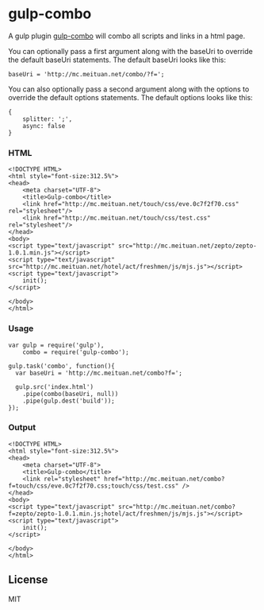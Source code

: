gulp-combo
=========

A gulp plugin [gulp-combo](https://github.com/PaulGuo/gulp-combo) will combo all scripts and links in a html page.

You can optionally pass a first argument along with the baseUri to override the default baseUri statements. The default baseUri looks like this:

```
baseUri = 'http://mc.meituan.net/combo/?f=';
```

You can also optionally pass a second argument along with the options to override the default options statements. The default options looks like this:

```
{
	splitter: ';',
	async: false
}
```

### HTML

    <!DOCTYPE HTML>
    <html style="font-size:312.5%">
    <head>
        <meta charset="UTF-8">
        <title>Gulp-combo</title>
        <link href="http://mc.meituan.net/touch/css/eve.0c7f2f70.css" rel="stylesheet"/>
        <link href="http://mc.meituan.net/touch/css/test.css" rel="stylesheet"/>
    </head>
    <body>
    <script type="text/javascript" src="http://mc.meituan.net/zepto/zepto-1.0.1.min.js"></script>
    <script type="text/javascript" src="http://mc.meituan.net/hotel/act/freshmen/js/mjs.js"></script>
    <script type="text/javascript">
        init();
    </script>

    </body>
    </html>

### Usage

    var gulp = require('gulp'),
        combo = require('gulp-combo');

    gulp.task('combo', function(){
      var baseUri = 'http://mc.meituan.net/combo?f=';

      gulp.src('index.html')
        .pipe(combo(baseUri, null))
        .pipe(gulp.dest('build'));
    });

### Output

    <!DOCTYPE HTML>
    <html style="font-size:312.5%">
    <head>
        <meta charset="UTF-8">
        <title>Gulp-combo</title>
        <link rel="stylesheet" href="http://mc.meituan.net/combo?f=touch/css/eve.0c7f2f70.css;touch/css/test.css" />
    </head>
    <body>
    <script type="text/javascript" src="http://mc.meituan.net/combo?f=zepto/zepto-1.0.1.min.js;hotel/act/freshmen/js/mjs.js"></script>
    <script type="text/javascript">
        init();
    </script>

    </body>
    </html>

License
----

MIT
    
